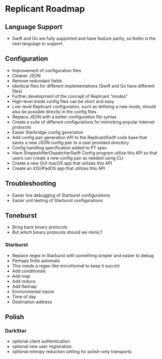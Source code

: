 # Replicant Roadmap

## Language Support
- Swift and Go are fully supported and have feature parity, so Kotlin is the next language to support.

## Configuration
- Improvement of configuration files
 - Cleaner JSON
 - Remove redundant fields
 - Identical files for different implementations (Swift and Go have different files)
- Further development of the concept of Replicant “modes”
 - High-level mode config files can be short and easy
 - Low-level Replicant configuration, such as defining a new mode, should also be possible directly in the config files
- Replace JSON with a better configuration file syntax
- Create a suite of different configurations for mimicking popular Internet protocols
- Easier Starbridge config generation
 - Add config pair generation API to the ReplicantSwift code base that saves a new JSON config pair to a user provided directory
 - Config handling specification added to PT spec
 - Have ShapeshifterDispatcherSwift Config program utilize this API so that users can create a new config pair as needed using CLI
 - Create a new GUI macOS app that utilizes this API
 - Create an iOS/iPadOS app that utilizes this API

## Troubleshooting
- Easier live debugging of Starburst configurations
- Easier unit testing of Starburst configurations

## Toneburst
- Bring back binary protocols
 - But which binary protocols should we mimic?

### Starburst
- Replace regex in Starburst with something simpler and easier to debug
 - Perhaps finite automata
 - This needs a regex-like microformat to keep it succint
- Add conditionals
- Add map
- Add reduce
- Add flatmap
- Environmental inputs
 - Time of day
 - Destination address

## Polish
### DarkStar
- optional client authentication
- optional new user registration
- optional entropy reduction setting for polish-only transports
